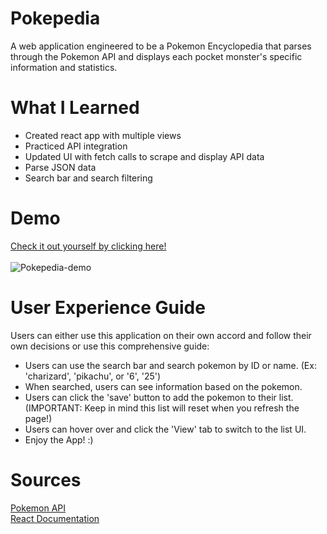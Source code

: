 <h1> Pokepedia </h1>
    A web application engineered to be a Pokemon Encyclopedia that parses through  
    the Pokemon API and displays each pocket monster's specific information and  
    statistics.

# What I Learned
<ul>
    <li> Created react app with multiple views </li>
    <li> Practiced API integration </li>
    <li> Updated UI with fetch calls to scrape and display API data </li>
    <li> Parse JSON data </li>
    <li> Search bar and search filtering </li>
</ul>

# Demo
<a href="https://PC-coding.github.io/Pokepedia"> Check it out yourself by clicking here!</a>  
<br>
![Pokepedia-demo](https://media.giphy.com/media/dVJJQ3NR3yk2EXPltR/giphy.gif) 

# User Experience Guide 
<p> Users can either use this application on their own accord and follow  
    their own decisions or use this comprehensive guide: </p>
<ul> 
    <li> Users can use the search bar and search pokemon by ID or name.  
    (Ex: 'charizard', 'pikachu', or '6', '25') </li>
    <li> When searched, users can see information based on the pokemon. </li>
    <li> Users can click the 'save' button to add the pokemon to their list.  
    (IMPORTANT: Keep in mind this list will reset when you refresh the page!) </li>
    <li> Users can hover over and click the 'View' tab to switch to the list UI. </li>
    <li> Enjoy the App! :) </li>
</ul>

# Sources
<a href="https://pokeapi.co"> Pokemon API </a>  
<a href="https://reactjs.org/docs/getting-started.html"> React Documentation </a>